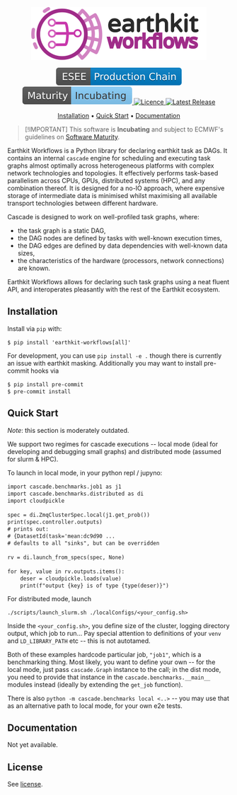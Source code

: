 <p align="center">
  <picture>
    <source srcset="https://github.com/ecmwf/logos/raw/refs/heads/main/logos/earthkit/earthkit-workflows-dark.svg" media="(prefers-color-scheme: dark)">
    <img src="https://github.com/ecmwf/logos/raw/refs/heads/main/logos/earthkit/earthkit-workflows-light.svg" height="120">
  </picture>
</p>

<p align="center">
  <a href="https://github.com/ecmwf/codex/raw/refs/heads/main/ESEE">
    <img src="https://github.com/ecmwf/codex/raw/refs/heads/main/ESEE/production_chain_badge.svg" alt="ECMWF Software EnginE">
  </a>
  <a href="https://github.com/ecmwf/codex/raw/refs/heads/main/Project Maturity">
    <img src="https://github.com/ecmwf/codex/raw/refs/heads/main/Project Maturity/incubating_badge.svg" alt="Maturity Level">
  </a>
  <a href="https://opensource.org/licenses/apache-2-0">
    <img src="https://img.shields.io/badge/Licence-Apache 2.0-blue.svg" alt="Licence">
  </a>
  <a href="https://github.com/ecmwf/earthkit-workflows/releases">
    <img src="https://img.shields.io/github/v/release/ecmwf/earthkit-workflows?color=purple&label=Release" alt="Latest Release">
  </a>
</p>

<p align="center">
  <a href="#installation">Installation</a>
  •
  <a href="#quick-start">Quick Start</a>
  •
  <a href="#documentation">Documentation</a>
</p>

> \[!IMPORTANT\]
> This software is **Incubating** and subject to ECMWF's guidelines on [Software Maturity](https://github.com/ecmwf/codex/raw/refs/heads/main/Project%20Maturity).

Earthkit Workflows is a Python library for declaring earthkit task as DAGs.
It contains an internal `cascade` engine for scheduling and executing task graphs almost optimally across heterogeneous platforms with complex network technologies and topologies.
It effectively performs task-based parallelism across CPUs, GPUs, distributed systems (HPC), and any combination thereof.
It is designed for a no-IO approach, where expensive storage of intermediate data is minimised whilst maximising all available transport technologies between different hardware.

Cascade is designed to work on well-profiled task graphs, where:
* the task graph is a static DAG,
* the DAG nodes are defined by tasks with well-known execution times,
* the DAG edges are defined by data dependencies with well-known data sizes,
* the characteristics of the hardware (processors, network connections) are known.

Earthkit Workflows allows for declaring such task graphs using a neat fluent API, and interoperates pleasantly with the rest of the Earthkit ecosystem.

## Installation

Install via `pip` with:

```
$ pip install 'earthkit-workflows[all]'
```

For development, you can use `pip install -e .` though there is currently an issue with earthkit masking. Additionally you may want to install pre-commit hooks via
```
$ pip install pre-commit
$ pre-commit install
```

## Quick Start

*Note*: this section is moderately outdated.

We support two regimes for cascade executions -- local mode (ideal for developing and debugging small graphs) and distributed mode (assumed for slurm & HPC).

To launch in local mode, in your python repl / jupyno:
```
import cascade.benchmarks.job1 as j1
import cascade.benchmarks.distributed as di
import cloudpickle

spec = di.ZmqClusterSpec.local(j1.get_prob())
print(spec.controller.outputs)
# prints out:
# {DatasetId(task='mean:dc9d90 ...
# defaults to all "sinks", but can be overridden

rv = di.launch_from_specs(spec, None)

for key, value in rv.outputs.items():
    deser = cloudpickle.loads(value)
    print(f"output {key} is of type {type(deser)}")
```

For distributed mode, launch
```
./scripts/launch_slurm.sh ./localConfigs/<your_config.sh>
```
Inside the `<your_config.sh>`, you define size of the cluster, logging directory output, which job to run... Pay special attention to definitions of your `venv` and `LD_LIBRARY_PATH` etc -- this is not autotamed.

Both of these examples hardcode particular job, `"job1"`, which is a benchmarking thing.
Most likely, you want to define your own -- for the local mode, just pass `cascade.Graph` instance to the call; in the dist mode, you need to provide that instance in the `cascade.benchmarks.__main__` modules instead (ideally by extending the `get_job` function).

There is also `python -m cascade.benchmarks local <..>` -- you may use that as an alternative path to local mode, for your own e2e tests.

## Documentation

Not yet available.

## License

See [license](./LICENSE).
